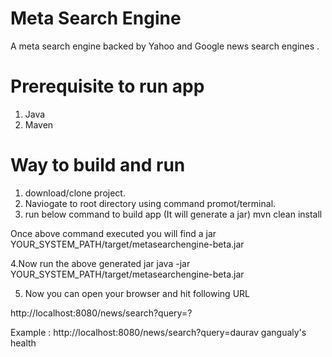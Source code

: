 # Meta Search Engine 

A meta search engine backed by Yahoo and Google news search engines .


# Prerequisite to run app

1. Java
2. Maven 


# Way to build and run

1. download/clone project.
2. Naviogate to root directory using command promot/terminal.
3. run below command to build app (It will generate a jar)
mvn clean install

Once above command executed you will find a jar YOUR_SYSTEM_PATH/target/metasearchengine-beta.jar

4.Now run the above generated jar 
java -jar YOUR_SYSTEM_PATH/target/metasearchengine-beta.jar

5. Now you can open your browser and hit following URL

http://localhost:8080/news/search?query=?

Example : http://localhost:8080/news/search?query=daurav gangualy's health 









